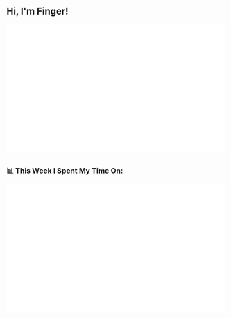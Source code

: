 <h2> Hi, I'm Finger!</h2>

<img align="right" src="https://raw.githubusercontent.com/spianmo/github-stats/master/generated/overview.svg#gh-light-mode-only">

<!-- <img align="right" height="160em" src="https://github-readme-stats-eight-theta.vercel.app/api/top-langs/?username=spianmo&layout=compact&langs_count=8&theme=algolia"/>	 -->
	
```go
package main

type Me struct {
	Name   string
	Job    string
	Code   string
	Skills string
}

func main() {
	me := &Me{
		Name:   "Finger",
		Job:    "Client-side Engineer",
		Code:   "Java, Kotlin, C#, Rust and C++ and Others",
		Skills: "Android, Security, Cross-platform client, NLP, CV, ASR ^o^",
	}
	_ = me
}
```


<h3>📊 This Week I Spent My Time On:</h3>
<img align='right' src="https://raw.githubusercontent.com/spianmo/github-stats/master/generated/languages.svg#gh-light-mode-only">

<!--START_SECTION:waka-->

```txt
Kotlin            3 hrs 25 mins   █████████████░░░░░░░░░░░░   51.71 %
XML               1 hr 55 mins    ███████▒░░░░░░░░░░░░░░░░░   29.05 %
Java              33 mins         ██░░░░░░░░░░░░░░░░░░░░░░░   08.45 %
Java Properties   20 mins         █▒░░░░░░░░░░░░░░░░░░░░░░░   05.18 %
Properties        16 mins         █░░░░░░░░░░░░░░░░░░░░░░░░   04.06 %
```

<!--END_SECTION:waka-->
